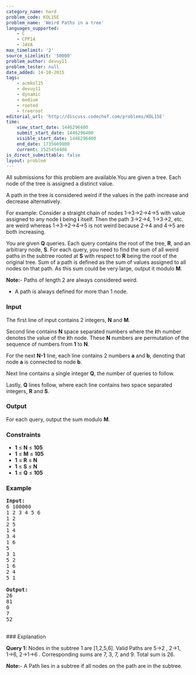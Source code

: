 ```yaml
---
category_name: hard
problem_code: KOL15E
problem_name: 'Weird Paths in a tree'
languages_supported:
    - C
    - CPP14
    - JAVA
max_timelimit: '2'
source_sizelimit: '50000'
problem_author: devuy11
problem_tester: null
date_added: 14-10-2015
tags:
    - acmkol15
    - devuy11
    - dynamic
    - medium
    - rooted
    - treeroot
editorial_url: 'http://discuss.codechef.com/problems/KOL15E'
time:
    view_start_date: 1446296400
    submit_start_date: 1446296400
    visible_start_date: 1446296400
    end_date: 1735669800
    current: 1525454408
is_direct_submittable: false
layout: problem
---
```

All submissions for this problem are available.You are given a tree. Each node of the tree is assigned a distinct value.

A path in the tree is considered weird if the values in the path increase and decrease alternatively.

For example: Consider a straight chain of nodes 1→3→2→4→5 with value assigned to any node **i** being **i** itself. Then the path 3→2→4, 1→3→2, etc. are weird whereas 1→3→2→4→5 is not weird because 2→4 and 4→5 are both increasing.

You are given **Q** queries. Each query contains the root of the tree, **R**, and an arbitrary node, **S**. For each query, you need to find the sum of all weird paths in the subtree rooted at **S** with respect to **R** being the root of the original tree. Sum of a path is defined as the sum of values assigned to all nodes on that path. As this sum could be very large, output it modulo **M**.

**Note:**- Paths of length 2 are always considered weird.
- A path is always defined for more than 1 node.

### Input

The first line of input contains 2 integers, **N** and **M**.

Second line contains **N** space separated numbers where the **i**th number denotes the value of the **i**th node. These **N** numbers are permutation of the sequence of numbers from **1** to **N**.

For the next **N-1** line, each line contains 2 numbers **a** and **b**, denoting that node **a** is connected to node **b**.

Next line contains a single integer **Q**, the number of queries to follow.

Lastly, **Q** lines follow, where each line contains two space separated integers, **R** and **S**.

### Output

For each query, output the sum modulo **M**.

### Constraints

- **1** ≤ **N** ≤ **105**
- **1** ≤ **M** ≤ **105**
- **1** ≤ **R** ≤ **N**
- **1** ≤ **S** ≤ **N**
- **1** ≤ **Q** ≤ **105**

### Example

<pre><b>Input:</b>
6 100000
1 2 3 4 5 6
1 2
2 5
1 4
3 4
1 6
5
3 1
5 2
1 6
2 4
5 1

<b>Output:</b>
26
81
0
7
52

</pre>### Explanation

**Query 1:** Nodes in the subtree 1 are \[1,2,5,6\]. Valid Paths are 5→2 , 2→1, 1→6, 2→1→6 . Corresponding sums are 7, 3, 7, and 9. Total sum is 26.

**Note:**- A Path lies in a subtree if all nodes on the path are in the subtree.
